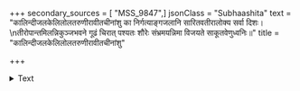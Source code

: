 +++
secondary_sources = [ "MSS_9847",]
jsonClass = "Subhaashita"
text = "कालिन्दीजलकेलिलोलतरुणीरावीतचीनांशु का निर्गत्याङ्गजलानि सारितवतीरालोक्य सर्वा दिशः।  \nतीरोपान्तमिलन्निकुञ्जभवने गूढं चिरात् पश्यतः शौरेः संभ्रमयन्निमा विजयते साकूतवेणुध्वनिः॥"
title = "कालिन्दीजलकेलिलोलतरुणीरावीतचीनांशु"

+++

<details><summary>Text</summary>

कालिन्दीजलकेलिलोलतरुणीरावीतचीनांशु का निर्गत्याङ्गजलानि सारितवतीरालोक्य सर्वा दिशः।  
तीरोपान्तमिलन्निकुञ्जभवने गूढं चिरात् पश्यतः शौरेः संभ्रमयन्निमा विजयते साकूतवेणुध्वनिः॥
</details>
